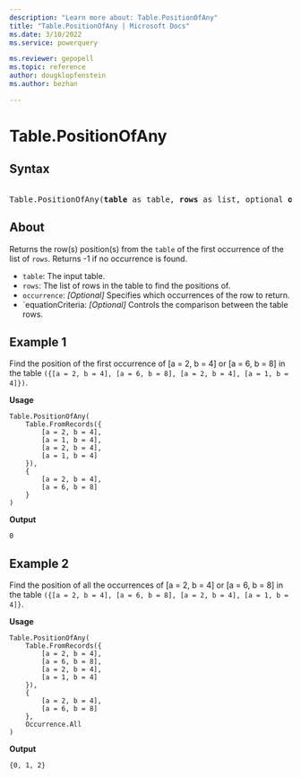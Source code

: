 ```yaml
---
description: "Learn more about: Table.PositionOfAny"
title: "Table.PositionOfAny | Microsoft Docs"
ms.date: 3/10/2022
ms.service: powerquery

ms.reviewer: gepopell
ms.topic: reference
author: dougklopfenstein
ms.author: bezhan

---
```

# Table.PositionOfAny

## Syntax

<pre> 
Table.PositionOfAny(<b>table</b> as table, <b>rows</b> as list, optional <b>occurrence</b> as nullable number, optional <b>equationCriteria</b> as any) as any
</pre>
  
## About

Returns the row(s) position(s) from the `table` of the first occurrence of the list of `rows`. Returns -1 if no occurrence is found.

* `table`: The input table.
* `rows`: The list of rows in the table to find the positions of.
* `occurrence`: _[Optional]_ Specifies which occurrences of the row to return.
* `equationCriteria: _[Optional]_ Controls the comparison between the table rows.

## Example 1

Find the position of the first occurrence of [a = 2, b = 4] or [a = 6, b = 8] in the table `({[a = 2, b = 4], [a = 6, b = 8], [a = 2, b = 4], [a = 1, b = 4]})`.

**Usage**

```powerquery-m
Table.PositionOfAny(
    Table.FromRecords({
        [a = 2, b = 4],
        [a = 1, b = 4],
        [a = 2, b = 4],
        [a = 1, b = 4]
    }),
    {
        [a = 2, b = 4],
        [a = 6, b = 8]
    }
)
```

**Output**

`0`

## Example 2

Find the position of all the occurrences of [a = 2, b = 4] or [a = 6, b = 8] in the table `({[a = 2, b = 4], [a = 6, b = 8], [a = 2, b = 4], [a = 1, b = 4]}`.

**Usage**

```powerquery-m
Table.PositionOfAny(
    Table.FromRecords({
        [a = 2, b = 4],
        [a = 6, b = 8],
        [a = 2, b = 4],
        [a = 1, b = 4]
    }),
    {
        [a = 2, b = 4],
        [a = 6, b = 8]
    },
    Occurrence.All
)
```

**Output**

`{0, 1, 2}`
